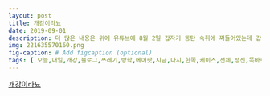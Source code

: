 ```yaml
---
layout: post
title: 개강이라뇨
date: 2019-09-01
description: 더 많은 내용은 위에 유튜브에 8월 2일 갑자기 동탄 숙취에 쪄들어있는데 갑자기 승범이한테 밤에 전화와서 혜란이를 보러 동탄에 가자했다 그래서 갔다 성공한 
img: 221635570160.png
fig-caption: # Add figcaption (optional)
tags: [ 오늘,내일,개강,블로그,쓰레기,방학,에어팟,지금,다시,한쪽,케이스,전체,정신,똑바로,엔터테인먼트,엠티,전북대,자랑,엔터테인먼트,엠티,이서,입대,강아지,한텐,여자,알딸딸,신발,던지기,대회,개꿀잼,참가자,혜린,태연,태민,인정,태연,엠티,해장,항상,냉면,영처리,술자리,최인정,만취,우회,엠티,장님,건남,해뜰,지기,발대식,축제,운영,지기,발대식,금요일,플래시몹,연습,뜬금,브이,로그,유튜브,리지,브이,로그,먹기,샤브샤브,시간,버스,타고,바로,알바,소영이,돼지,파티,막걸리,우유,설탕,크림,막걸리,월화,수목,누룩,알바,금토일,반복,생일,생일,정말,생일,생일,날인,광란,생일,파티,사람,진짜,인생,순간,건남,사장,와중,브이,로그,마무리,저런,영상,찍었더랜다,기억,이건,사은,머리카락,가방,내용,유튜브,갑자기,숙취,갑자기,승범,전화,혜란,애봉,혜란,삼성,우린,바로,전주,축제,축제,어어어어,풀이,풀이,새벽,시작,때문,보고,일상,우리,운영,내년,손님,하이파이브,수료식,지기,엠티,아주,대애,어쩌다가,노래,여러분,노래,광란,엠티,동아리,엘티,회장,부회장,나부랭이,엘티,사진작가,김성수,진짜,사진,성수,최인정,분명,유경,서준,동민,사람,인생,취한,인정,영정,모임,미니,한국,유민,독일,가기,올해,마지막,완전체,모임,통집,건남,길이,우리,영정팸,건남,전파,성공,영정팸,이유,이미지,영정사진,방학,일상,알바,엠티,다음,방학 ]
---
```

[개강이라뇨](https://blog.naver.com/summer980801?Redirect=Log&logNo=221635570160)